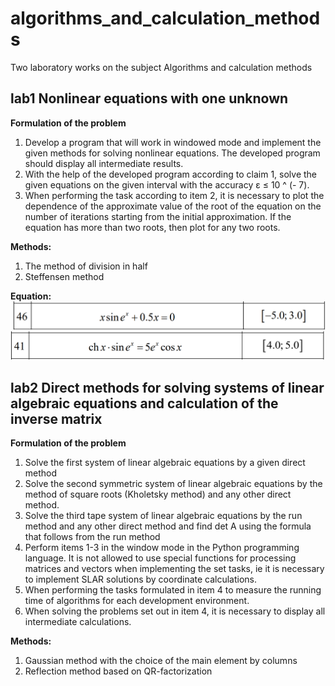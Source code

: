 # algorithms_and_calculation_methods
Two laboratory works on the subject Algorithms and calculation methods

## lab1 Nonlinear equations with one unknown

**Formulation of the problem**
1. Develop a program that will work in windowed mode and implement the given methods for solving nonlinear equations. The developed program should display all intermediate results.
2. With the help of the developed program according to claim 1, solve the given equations on the given interval with the accuracy ε ≤ 10 ^ (- 7).
3. When performing the task according to item 2, it is necessary to plot the dependence of the approximate value of the root of the equation on the number of iterations starting from the initial approximation. If the equation has more than two roots, then plot for any two roots.

**Methods:**
1. The method of division in half
2. Steffensen method

**Equation:**
![Screenshot](lab1/1.png)
![Screenshot](lab1/2.png)

## lab2 Direct methods for solving systems of linear algebraic equations and calculation of the inverse matrix

**Formulation of the problem**
1. Solve the first system of linear algebraic equations by a given direct method
2. Solve the second symmetric system of linear algebraic equations by the method of square roots (Kholetsky method) and any other direct method.
3. Solve the third tape system of linear algebraic equations by the run method and any other direct method and find det A using the formula that follows from the run method
4. Perform items 1-3 in the window mode in the Python programming language. It is not allowed to use special functions for processing matrices and vectors when implementing the set tasks, ie it is necessary to implement SLAR solutions by coordinate calculations.
5. When performing the tasks formulated in item 4 to measure the running time of algorithms for each development environment.
6. When solving the problems set out in item 4, it is necessary to display all intermediate calculations.

**Methods:**
1. Gaussian method with the choice of the main element by columns
2. Reflection method based on QR-factorization
